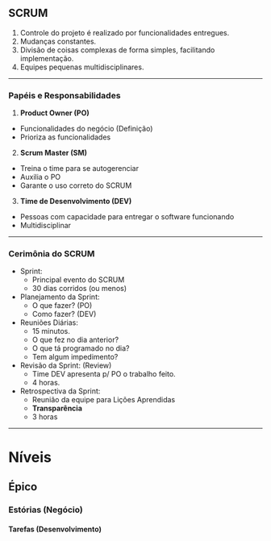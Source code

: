 ## SCRUM

1. Controle do projeto é realizado por funcionalidades entregues.
2. Mudanças constantes.
3. Divisão de coisas complexas de forma simples, facilitando implementação.
4. Equipes pequenas multidisciplinares.

___

### Papéis e Responsabilidades

1. __Product Owner (PO)__
  - Funcionalidades do negócio (Definição)
  - Prioriza as funcionalidades
2. __Scrum Master (SM)__
  - Treina o time para se autogerenciar
  - Auxilia o PO
  - Garante o uso correto do SCRUM
3. __Time de Desenvolvimento (DEV)__
  - Pessoas com capacidade para entregar o software funcionando
  - Multidisciplinar

___

### Cerimônia do SCRUM

* Sprint:
  - Principal evento do SCRUM
  - 30 dias corridos (ou menos)
* Planejamento da Sprint:
  - O que fazer? (PO)
  - Como fazer? (DEV)
* Reuniões Diárias:
  - 15 minutos.
  - O que fez no dia anterior?
  - O que tá programado no dia?
  - Tem algum impedimento?
* Revisão da Sprint: (Review)
  - Time DEV apresenta p/ PO o trabalho feito.
  - 4 horas.
* Retrospectiva da Sprint:
  - Reunião da equipe para Lições Aprendidas
  - __Transparência__
  - 3 horas

___

# Níveis
## Épico
### Estórias (Negócio)
#### Tarefas (Desenvolvimento)
